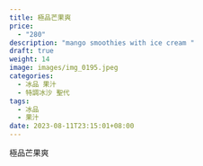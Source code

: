 ```yaml
---
title: 極品芒果爽
price:
  - "280"
description: "mango smoothies with ice cream "
draft: true
weight: 14
image: images/img_0195.jpeg
categories:
  - 冰品 果汁
  - 特調冰沙 聖代
tags:
  - 冰品
  - 果汁
date: 2023-08-11T23:15:01+08:00
---
```


 極品芒果爽
